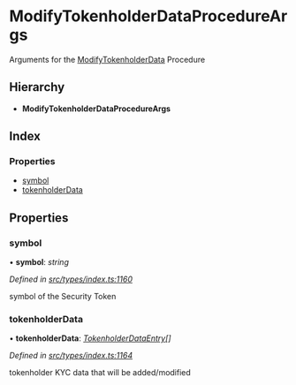# ModifyTokenholderDataProcedureArgs

Arguments for the [ModifyTokenholderData](../enums/_types_index_.proceduretype.md#modifytokenholderdata) Procedure

## Hierarchy

* **ModifyTokenholderDataProcedureArgs**

## Index

### Properties

* [symbol](_types_index_.modifytokenholderdataprocedureargs.md#symbol)
* [tokenholderData](_types_index_.modifytokenholderdataprocedureargs.md#tokenholderdata)

## Properties

### symbol

• **symbol**: _string_

_Defined in_ [_src/types/index.ts:1160_](https://github.com/PolymathNetwork/polymath-sdk/blob/550676f/src/types/index.ts#L1160)

symbol of the Security Token

### tokenholderData

• **tokenholderData**: [_TokenholderDataEntry_](_types_index_.tokenholderdataentry.md)_\[\]_

_Defined in_ [_src/types/index.ts:1164_](https://github.com/PolymathNetwork/polymath-sdk/blob/550676f/src/types/index.ts#L1164)

tokenholder KYC data that will be added/modified

